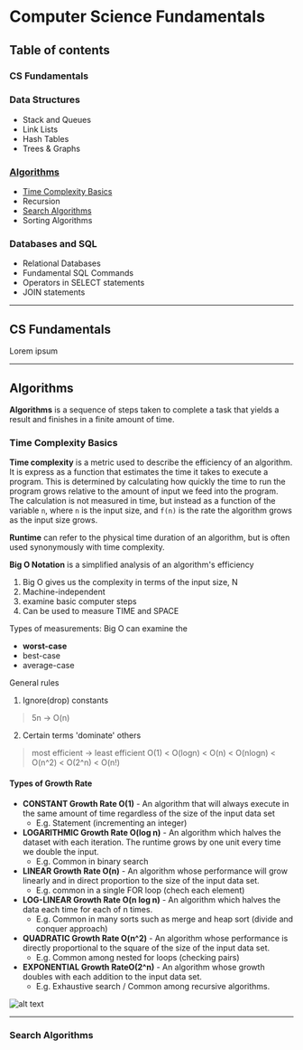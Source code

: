 # Computer Science Fundamentals

## Table of contents

### CS Fundamentals

### Data Structures
- Stack and Queues
- Link Lists
- Hash Tables
- Trees & Graphs

### [Algorithms](#algorithm)
- [Time Complexity Basics](#time-complexity-basics)
- Recursion
- [Search Algorithms](#search-algorithms)
- Sorting Algorithms

### Databases and SQL
- Relational Databases
- Fundamental SQL Commands
- Operators in SELECT statements
- JOIN statements

---

## CS Fundamentals
Lorem ipsum

---

## Algorithms
**Algorithms** is a sequence of steps taken to complete a task that yields a result and finishes in a finite amount of time. 

### Time Complexity Basics
**Time complexity** is a metric used to describe the efficiency of an algorithm. It is express as a function that estimates the time it takes to execute a program.  This is determined by calculating how quickly the time to run the program grows relative to the amount of input we feed into the program.  The calculation is not measured in time, but instead as a function of the variable `n`, where `n` is the input size, and `f(n)` is the rate the algorithm grows as the input size grows.

**Runtime** can refer to the physical time duration of an algorithm, but is often used synonymously with time complexity.

**Big O Notation** is a simplified analysis of an algorithm's efficiency
1. Big O gives us the complexity in terms of the input size, N
2. Machine-independent
3. examine basic computer steps
4. Can be used to measure TIME and SPACE

Types of measurements: Big O can examine the 
   - **worst-case** 
   - best-case
   - average-case

General rules
1. Ignore(drop) constants
> 5n -> O(n)
2. Certain terms 'dominate' others
> most efficient -> least efficient
> O(1) < O(logn) < O(n) < O(nlogn) < O(n^2) < O(2^n) < O(n!)


#### Types of Growth Rate

- **CONSTANT Growth Rate O(1)** - An algorithm that will always execute in the same amount of time regardless of the size of the input data set
   - E.g. Statement (incrementing an integer)
- **LOGARITHMIC Growth Rate O(log n)** - An algorithm which halves the dataset with each iteration. The runtime grows by one unit every time we double the input.
   - E.g.   Common in binary search
- **LINEAR Growth Rate O(n)** - An algorithm whose performance will grow linearly and in direct proportion to the size of the input data set.
   - E.g. common in a single FOR loop (chech each element)
- **LOG-LINEAR Growth Rate O(n log n)** - An algorithm which halves the data each time for each of n times.
   - E.g.  Common in many sorts such as merge and heap sort (divide and conquer approach)
- **QUADRATIC Growth Rate O(n^2)** - An algorithm whose performance is directly proportional to the square of the size of the input data set. 
   - E.g. Common among nested for loops (checking pairs)
- **EXPONENTIAL Growth RateO(2^n)** - An algorithm whose growth doubles with each addition to the input data set.  
   - E.g. Exhaustive search / Common among recursive algorithms.

![alt text](https://cdn-images-1.medium.com/max/900/1*FKql5rhPdskhNAFV2D0RUQ.jpeg "Big O Chart")

---

### Search Algorithms

